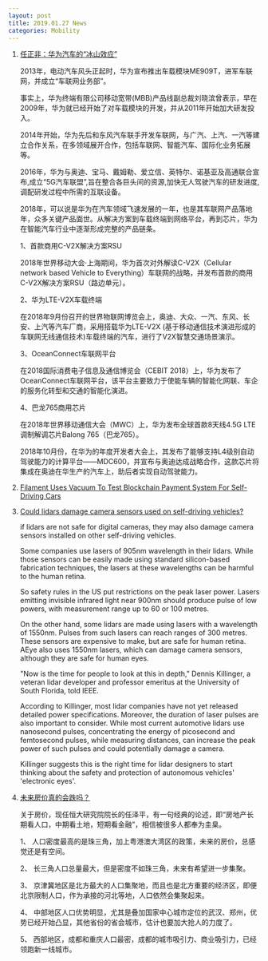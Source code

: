```yaml
---
layout: post
title: 2019.01.27 News
categories: Mobility
---
```


1. [任正非：华为汽车的“冰山效应” ](https://www.weibo.com/ttarticle/p/show?id=2309404331188297803597#_0)

    2013年，电动汽车风头正起时，华为宣布推出车载模块ME909T，进军车联网，并成立“车联网业务部”。

    事实上，华为终端有限公司移动宽带(MBB)产品线副总裁刘晓滨曾表示，早在2009年，华为就已经开始了对车载模块的开发，并从2011年开始加大研发投入。

    2014年开始，华为先后和东风汽车联手开发车联网，与广汽、上汽、一汽等建立合作关系，在多领域展开合作，包括车联网、智能汽车、国际化业务拓展等。

    2016年，华为与奥迪、宝马、戴姆勒、爱立信、英特尔、诺基亚及高通联合宣布,成立“5G汽车联盟”,旨在整合各巨头间的资源,加快无人驾驶汽车的研发进度,调配研发过程中所需的互联设备。

    2018年，可以说是华为在汽车领域飞速发展的一年，也是其车联网产品落地年，众多关键产品面世。从解决方案到车载终端到网络平台，再到芯片，华为在智能汽车行业中逐渐形成完整的产品链条。

    1、首款商用C-V2X解决方案RSU

    2018年世界移动大会·上海期间，华为首次对外解读C-V2X（Cellular network based Vehicle to Everything）车联网的战略，并发布首款的商用C-V2X解决方案RSU（路边单元）。

    2、华为LTE-V2X车载终端

    在2018年9月份召开的世界物联网博览会上，奥迪、大众、一汽、东风、长安、上汽等汽车厂商，采用搭载华为LTE-V2X (基于移动通信技术演进形成的车联网无线通信技术)车载终端的汽车，进行了V2X智慧交通场景演示。

    3、OceanConnect车联网平台

    在2018国际消费电子信息及通信博览会（CEBIT 2018）上，华为发布了OceanConnect车联网平台，该平台主要致力于使能车辆的智能化网联、车企的服务化转型和交通的智能化演进。

    4、巴龙765商用芯片

    在2018年世界移动通信大会（MWC）上，华为发布全球首款8天线4.5G LTE 调制解调芯片Balong 765（巴龙765）。

    2018年10月份，在华为的年度开发者大会上，其发布了能够支持L4级别自动驾驶能力的计算平台——MDC600，并宣布与奥迪达成战略合作，这款芯片将集成在奥迪在华生产的汽车上，助后者实现自动驾驶能力。

2. [Filament Uses Vacuum To Test Blockchain Payment System For Self-Driving Cars](https://www.ethnews.com/filament-uses-vacuum-to-test-blockchain-payment-system-for-self-driving-cars)

3. [Could lidars damage camera sensors used on self-driving vehicles?](https://www.computing.co.uk/ctg/news/3069964/could-lidars-damage-camera-sensors-used-on-self-driving-vehicles)

    if lidars are not safe for digital cameras, they may also damage camera sensors installed on other self-driving vehicles. 

    Some companies use lasers of 905nm wavelength in their lidars. While those sensors can be easily made using standard silicon-based fabrication techniques, the lasers at these wavelengths can be harmful to the human retina.

    So safety rules in the US put restrictions on the peak laser power.  Lasers emitting invisible infrared light near 900nm should produce pulse of low powers, with measurement range up to 60 or 100 metres.

    On the other hand, some lidars are made using lasers with a wavelength of 1550nm. Pulses from such lasers can reach ranges of 300 metres. These sensors are expensive to make, but are safe for human retina. AEye also uses 1550nm lasers, which can damage camera sensors, although they are safe for human eyes.

    "Now is the time for people to look at this in depth," Dennis Killinger, a veteran lidar developer and professor emeritus at the University of South Florida, told IEEE.

    According to Killinger, most lidar companies have not yet released detailed power specifications. Moreover, the duration of laser pulses are also important to consider. While most current automotive lidars use nanosecond pulses, concentrating the energy of picosecond and femtosecond pulses, while measuring distances, can increase the peak power of such pulses and could potentially damage a camera.

    Killinger suggests this is the right time for lidar designers to start thinking about the safety and protection of autonomous vehicles' 'electronic eyes'.

3. [未来房价真的会跌吗？](https://mp.weixin.qq.com/s/DpLBIFXvjIZvXktPcQR9ZQ)

    关于房价，现任恒大研究院院长的任泽平，有一句经典的论述，即“房地产长期看人口，中期看土地，短期看金融”，相信被很多人都奉为圭臬。

    1、  人口密度最高的是珠三角，加上粤港澳大湾区的政策，未来的房价，总感觉还是有空间。

    2、  长三角人口总量最大，但是密度不如珠三角，未来有希望进一步集聚。

    3、  京津冀地区是北方最大的人口集聚地，而且也是北方重要的经济区，即便北京限制人口，作为承接的河北等地，人口依然会集聚起来。

    4、  中部地区人口优势明显，尤其是叠加国家中心城市定位的武汉、郑州，优势已经开始凸显，其他省份的省会城市，估计也要加大抢人的力度了。

    5、  西部地区，成都和重庆人口最密，成都的城市吸引力、商业吸引力，已经领跑新一线城市。